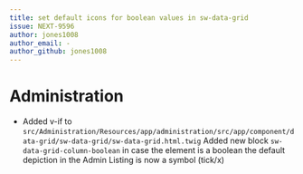 ```yaml
---
title: set default icons for boolean values in sw-data-grid
issue: NEXT-9596
author: jones1008
author_email: - 
author_github: jones1008
---
```

# Administration
*  Added v-if to `src/Administration/Resources/app/administration/src/app/component/data-grid/sw-data-grid/sw-data-grid.html.twig`
   Added new block `sw-data-grid-column-boolean` in case the element is a boolean the default depiction in the Admin Listing is now a symbol (tick/x)
